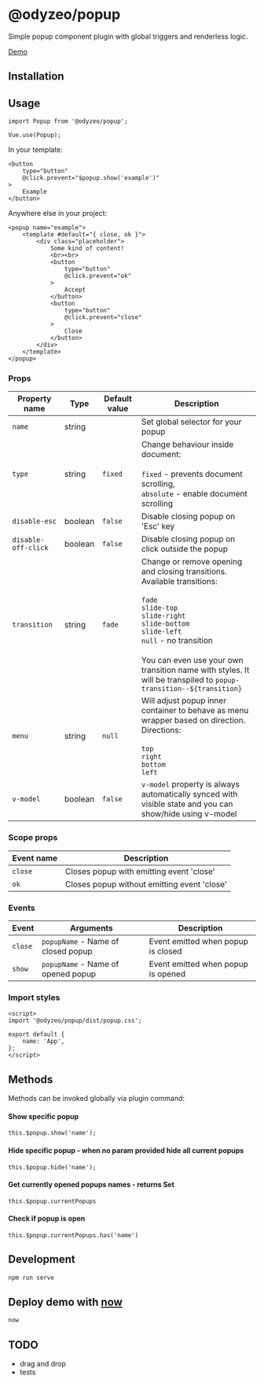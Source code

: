 # @odyzeo/popup

Simple popup component plugin with global triggers
and renderless logic.

<a href="https://popup-afk4koh96.now.sh" target="_blank">Demo</a>

## Installation

## Usage
```
import Popup from '@odyzeo/popup';

Vue.use(Popup);
```

In your template:
```
<button
    type="button"
    @click.prevent="$popup.show('example')"
>
    Example
</button>
```

Anywhere else in your project:
```
<popup name="example">
    <template #default="{ close, ok }">
        <div class="placeholder">
            Some kind of content!
            <br><br>
            <button
                type="button"
                @click.prevent="ok"
            >
                Accept
            </button>
            <button
                type="button"
                @click.prevent="close"
            >
                Close
            </button>
        </div>
    </template>
</popup>
```

### Props
| Property name       | Type    | Default value | Description                                                                                                                   |
| ------------------- | ------- | ------------- | ----------------------------------------------------------------------------------------------------------------------------- |
| `name`              | string  |               | Set global selector for your popup                                                                                            |
| `type`              | string  | `fixed`       | Change behaviour inside document: <br><br> `fixed` - prevents document scrolling, <br> `absolute` - enable document scrolling |
| `disable-esc`       | boolean | `false`       | Disable closing popup on 'Esc' key                                                                                            |
| `disable-off-click` | boolean | `false`       | Disable closing popup on click outside the popup                                                                              |
| `transition`        | string  | `fade`        | Change or remove opening and closing transitions. <br> Available transitions: <br><br> `fade` <br> `slide-top` <br> `slide-right` <br> `slide-bottom` <br> `slide-left` <br> `null` - no transition <br><br> You can even use your own transition name with styles. It will be transpiled to `popup-transition--${transition}` |
| `menu`              | string  | `null`        | Will adjust popup inner container to behave as menu wrapper based on direction. <br> Directions: <br><br> `top` <br> `right` <br> `bottom` <br> `left`|
| `v-model`           | boolean | `false`       | `v-model` property is always automatically synced with <popup> visible state and you can show/hide using v-model |

### Scope props
| Event name | Description                                 |
| ---------- | ------------------------------------------- |
| `close`    | Closes popup with emitting event 'close'    |
| `ok`       | Closes popup without emitting event 'close' |

### Events
| Event   | Arguments                          | Description                        |
| ------- | ---------------------------------- | ---------------------------------- |
| `close` | `popupName` - Name of closed popup | Event emitted when popup is closed |
| `show`  | `popupName` - Name of opened popup | Event emitted when popup is opened |

### Import styles
```
<script>
import '@odyzeo/popup/dist/popup.css';

export default {
    name: 'App',
};
</script>
```

## Methods
Methods can be invoked globally via plugin command:

#### Show specific popup
```
this.$popup.show('name');
```

#### Hide specific popup - when no param provided hide all current popups
```
this.$popup.hide('name');
```

#### Get currently opened popups names - returns Set
```
this.$popup.currentPopups
```

#### Check if popup is open
```
this.$popup.currentPopups.has('name')
```

## Development

```bash
npm run serve
```

## Deploy demo with <a href="https://zeit.co" target="_blank">now</a>
```bash
now
```

## TODO
- drag and drop
- tests
